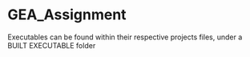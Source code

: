 # GEA_Assignment

Executables can be found within their respective projects files, under a BUILT EXECUTABLE folder
